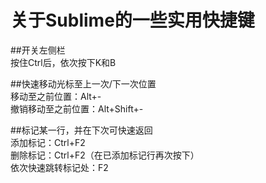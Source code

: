 # 关于Sublime的一些实用快捷键

##开关左侧栏  
按住Ctrl后，依次按下K和B

##快速移动光标至上一次/下一次位置  
移动至之前位置：Alt+-  
撤销移动至之前位置：Alt+Shift+-

##标记某一行，并在下次可快速返回  
添加标记：Ctrl+F2  
删除标记：Ctrl+F2（在已添加标记行再次按下）  
依次快速跳转标记处：F2
